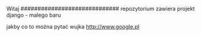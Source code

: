 Witaj
#############################
repozytorium zawiera projekt django - malego baru


jakby co to można pytać wujka http://www.google.pl
